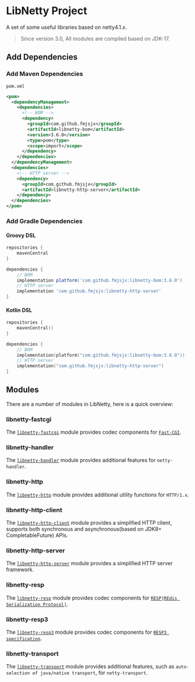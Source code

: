 # LibNetty Project

A set of some useful libraries based on netty4.1.x.

> Since version 3.0, All modules are compiled based on JDK-17.

## Add Dependencies

### Add Maven Dependencies
`pom.xml`
```xml
<pom>
  <dependencyManagement>
    <dependencies>
      <!-- BOM -->
      <dependency>
        <groupId>com.github.fmjsjx</groupId>
        <artifactId>libnetty-bom</artifactId>
        <version>3.6.0</version>
        <type>pom</type>
        <scope>import</scope>
      </dependency>
    </dependencies>
  </dependencyManagement>
  <dependencies>
    <!-- HTTP server -->
    <dependency>
      <groupId>com.github.fmjsjx</groupId>
      <artifactId>libnetty-http-server</artifactId>
    </dependency>
  </dependencies>
</pom>
```

### Add Gradle Dependencies

#### Groovy DSL
```groovy
repositories {
    mavenCentral
}

dependencies {
    // BOM
    implementation platform('com.github.fmjsjx:libnetty-bom:3.6.0')
    // HTTP server
    implementation 'com.github.fmjsjx:libnetty-http-server'
}
```

#### Kotlin DSL
```kotlin
repositories {
    mavenCentral()
}

dependencies {
    // BOM
    implementation(platform("com.github.fmjsjx:libnetty-bom:3.6.0"))
    // HTTP server
    implementation("com.github.fmjsjx:libnetty-http-server")
}
```

## Modules

There are a number of modules in LibNetty, here is a quick overview:

### libnetty-fastcgi

The [`libnetty-fastcgi`](libnetty-fastcgi) module provides codec components for [`Fast-CGI`](https://fastcgi-archives.github.io/FastCGI_Specification.html).

### libnetty-handler

The [`libnetty-handler`](libnetty-handler) module provides additional features for `netty-handler`.

### libnetty-http

The [`libnetty-http`](libnetty-http) module provides additional utility functions for `HTTP/1.x`.

### libnetty-http-client

The [`libnetty-http-client`](libnetty-http-client) module provides a simplified HTTP client, supports both synchronous and asynchronous(based on JDK8+ CompletableFuture) APIs.

### libnetty-http-server

The [`libnetty-http-server`](libnetty-http-server) module provides a simplified HTTP server framework.

### libnetty-resp

The [`libnetty-resp`](libnetty-resp) module provides codec components for [`RESP(REdis Serialization Protocol)`](https://redis.io/topics/protocol).

### libnetty-resp3

The [`libnetty-resp3`](libnetty-resp3) module provides codec components for [`RESP3 specification`](https://github.com/antirez/RESP3/blob/master/spec.md).

### libnetty-transport

The [`libnetty-transport`](libnetty-transport) module provides additional features, such as `auto-selection of java/native transport`, for `netty-transport`.

